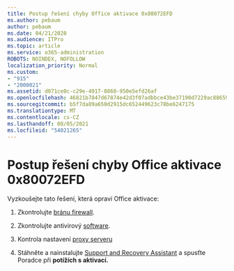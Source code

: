 ```yaml
---
title: Postup řešení chyby Office aktivace 0x80072EFD
ms.author: pebaum
author: pebaum
ms.date: 04/21/2020
ms.audience: ITPro
ms.topic: article
ms.service: o365-administration
ROBOTS: NOINDEX, NOFOLLOW
localization_priority: Normal
ms.custom:
- "915"
- "2000021"
ms.assetid: d071ce0c-c29e-4917-8860-950e5efd26af
ms.openlocfilehash: 46821b7847d67874e42d3f07adbbce43be37190d7229ac886595d03c43cbfeb6
ms.sourcegitcommit: b5f7da89a650d2915dc652449623c78be6247175
ms.translationtype: MT
ms.contentlocale: cs-CZ
ms.lasthandoff: 08/05/2021
ms.locfileid: "54021265"
---
```

# <a name="steps-to-resolve-office-activation-error-0x80072efd"></a>Postup řešení chyby Office aktivace 0x80072EFD

Vyzkoušejte tato řešení, která opraví Office aktivace:
  
1. Zkontrolujte [bránu firewall](https://support.office.com/article/0d23d3c0-c19c-4b2f-9845-5344fedc4380#BKMK_CheckFirewall).

2. Zkontrolujte antivirový [software](https://support.office.com/article/0d23d3c0-c19c-4b2f-9845-5344fedc4380#BKMK_CheckAV).

3. Kontrola nastavení [proxy serveru](https://support.office.com/article/0d23d3c0-c19c-4b2f-9845-5344fedc4380#BKMK_CheckProxy)

4. Stáhněte a nainstalujte [Support and Recovery Assistant](https://aka.ms/SARA-OfficeActivation-Alchemy) a spusťte Poradce při **potížích s aktivací.**
